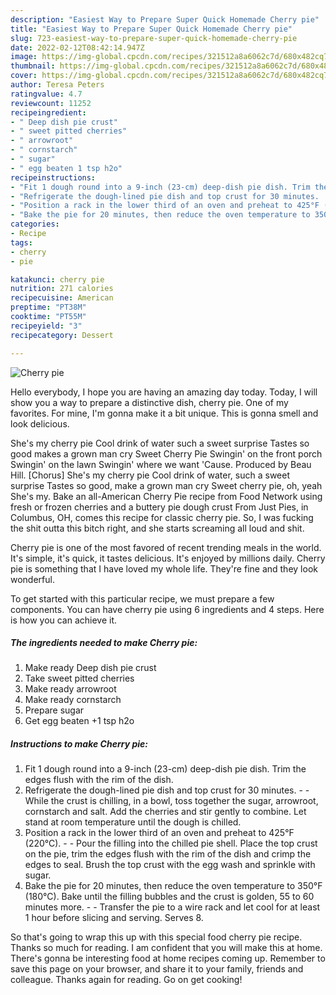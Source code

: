 ```yaml
---
description: "Easiest Way to Prepare Super Quick Homemade Cherry pie"
title: "Easiest Way to Prepare Super Quick Homemade Cherry pie"
slug: 723-easiest-way-to-prepare-super-quick-homemade-cherry-pie
date: 2022-02-12T08:42:14.947Z
image: https://img-global.cpcdn.com/recipes/321512a8a6062c7d/680x482cq70/cherry-pie-recipe-main-photo.jpg
thumbnail: https://img-global.cpcdn.com/recipes/321512a8a6062c7d/680x482cq70/cherry-pie-recipe-main-photo.jpg
cover: https://img-global.cpcdn.com/recipes/321512a8a6062c7d/680x482cq70/cherry-pie-recipe-main-photo.jpg
author: Teresa Peters
ratingvalue: 4.7
reviewcount: 11252
recipeingredient:
- " Deep dish pie crust"
- " sweet pitted cherries"
- " arrowroot"
- " cornstarch"
- " sugar"
- " egg beaten 1 tsp h2o"
recipeinstructions:
- "Fit 1 dough round into a 9-inch (23-cm) deep-dish pie dish. Trim the edges flush with the rim of the dish."
- "Refrigerate the dough-lined pie dish and top crust for 30 minutes.  While the crust is chilling, in a bowl, toss together the sugar, arrowroot, cornstarch and salt. Add the cherries and stir gently to combine. Let stand at room temperature until the dough is chilled."
- "Position a rack in the lower third of an oven and preheat to 425°F (220°C).  Pour the filling into the chilled pie shell. Place the top crust on the pie, trim the edges flush with the rim of the dish and crimp the edges to seal. Brush the top crust with the egg wash and sprinkle with sugar."
- "Bake the pie for 20 minutes, then reduce the oven temperature to 350°F (180°C). Bake until the filling bubbles and the crust is golden, 55 to 60 minutes more.  Transfer the pie to a wire rack and let cool for at least 1 hour before slicing and serving. Serves 8."
categories:
- Recipe
tags:
- cherry
- pie

katakunci: cherry pie 
nutrition: 271 calories
recipecuisine: American
preptime: "PT38M"
cooktime: "PT55M"
recipeyield: "3"
recipecategory: Dessert

---
```



![Cherry pie](https://img-global.cpcdn.com/recipes/321512a8a6062c7d/680x482cq70/cherry-pie-recipe-main-photo.jpg)

Hello everybody, I hope you are having an amazing day today. Today, I will show you a way to prepare a distinctive dish, cherry pie. One of my favorites. For mine, I'm gonna make it a bit unique. This is gonna smell and look delicious.

She&#39;s my cherry pie Cool drink of water such a sweet surprise Tastes so good makes a grown man cry Sweet Cherry Pie Swingin&#39; on the front porch Swingin&#39; on the lawn Swingin&#39; where we want &#39;Cause. Produced by Beau Hill. [Chorus] She&#39;s my cherry pie Cool drink of water, such a sweet surprise Tastes so good, make a grown man cry Sweet cherry pie, oh, yeah She&#39;s my. Bake an all-American Cherry Pie recipe from Food Network using fresh or frozen cherries and a buttery pie dough crust From Just Pies, in Columbus, OH, comes this recipe for classic cherry pie. So, I was fucking the shit outta this bitch right, and she starts screaming all loud and shit.

Cherry pie is one of the most favored of recent trending meals in the world. It's simple, it's quick, it tastes delicious. It's enjoyed by millions daily. Cherry pie is something that I have loved my whole life. They're fine and they look wonderful.


To get started with this particular recipe, we must prepare a few components. You can have cherry pie using 6 ingredients and 4 steps. Here is how you can achieve it.

<!--inarticleads1-->

##### The ingredients needed to make Cherry pie:

1. Make ready  Deep dish pie crust
1. Take  sweet pitted cherries
1. Make ready  arrowroot
1. Make ready  cornstarch
1. Prepare  sugar
1. Get  egg beaten +1 tsp h2o




<!--inarticleads2-->

##### Instructions to make Cherry pie:

1. Fit 1 dough round into a 9-inch (23-cm) deep-dish pie dish. Trim the edges flush with the rim of the dish.
1. Refrigerate the dough-lined pie dish and top crust for 30 minutes. -  - While the crust is chilling, in a bowl, toss together the sugar, arrowroot, cornstarch and salt. Add the cherries and stir gently to combine. Let stand at room temperature until the dough is chilled.
1. Position a rack in the lower third of an oven and preheat to 425°F (220°C). -  - Pour the filling into the chilled pie shell. Place the top crust on the pie, trim the edges flush with the rim of the dish and crimp the edges to seal. Brush the top crust with the egg wash and sprinkle with sugar.
1. Bake the pie for 20 minutes, then reduce the oven temperature to 350°F (180°C). Bake until the filling bubbles and the crust is golden, 55 to 60 minutes more. -  - Transfer the pie to a wire rack and let cool for at least 1 hour before slicing and serving. Serves 8.




So that's going to wrap this up with this special food cherry pie recipe. Thanks so much for reading. I am confident that you will make this at home. There's gonna be interesting food at home recipes coming up. Remember to save this page on your browser, and share it to your family, friends and colleague. Thanks again for reading. Go on get cooking!
